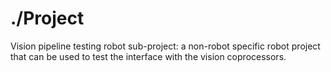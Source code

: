 # ./Project

Vision pipeline testing robot sub-project: a non-robot
specific robot project that can be used to test the
interface with the vision coprocessors.
